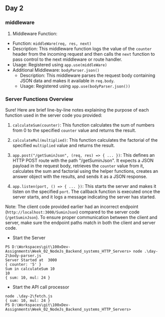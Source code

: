 ## Day 2

### middleware 

1. Middleware Function:

- Function: `middleWare(req, res, next)`
- Description: This middleware function logs the value of the `counter` header from the incoming request and then calls the `next` function to pass control to the next middleware or route handler.
- Usage: Registered using `app.use(middleWare)`
- Additional Middleware: `bodyParser.json()`
  - Description: This middleware parses the request body containing JSON data and makes it available in `req.body`.
  - Usage: Registered using `app.use(bodyParser.json())` 

### Server Functions Overview

Sure! Here are brief line-by-line notes explaining the purpose of each function used in the server code you provided:

1. `calculateSum(counter)`: This function calculates the sum of numbers from 0 to the specified `counter` value and returns the result.

2. `calculateMul(multiplied)`: This function calculates the factorial of the specified `multiplied` value and returns the result.

3. `app.post("/getSuminJson", (req, res) => { ... })`: This defines an HTTP POST route with the path "/getSuminJson". It expects a JSON payload in the request body, retrieves the `counter` value from it, calculates the sum and factorial using the helper functions, creates an answer object with the results, and sends it as a JSON response.

4. `app.listen(port, () => { ... })`: This starts the server and makes it listen on the specified `port`. The callback function is executed once the server starts, and it logs a message indicating the server has started.

Note: The client code provided earlier had an incorrect endpoint (`http://localhost:3000/SuminJson`) compared to the server code (`/getSuminJson`). To ensure proper communication between the client and server, make sure the endpoint paths match in both the client and server code.
* Start the Server 
```
PS D:\Workspaces\git\100xDev-Assignments\Week_02_NodeJs_Backend_systems_HTTP_Servers> node .\day-2\body-parser.js
Server Started at  3000
{ counter: '5' }
Sum in calculateSum 10
10
{ sum: 10, mul: 24 }
```

* Start the API call processor 
```
node .\day-2\fetch.js
{ sum: 10, mul: 24 }
PS D:\Workspaces\git\100xDev-Assignments\Week_02_NodeJs_Backend_systems_HTTP_Servers>

```